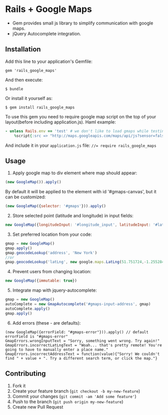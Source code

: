 # Rails + Google Maps

* Gem provides small js library to simplify communication with google maps.
* jQuery Autocomplete integration.


## Installation

Add this line to your application's Gemfile:

    gem 'rails_google_maps'

And then execute:

    $ bundle

Or install it yourself as:

    $ gem install rails_google_maps

To use this gem you need to require google map script on the top of your layout(before including application.js).
Haml example:
```ruby
- unless Rails.env == 'test' # we don't like to load gmaps while testing
    %script{:src => "http://maps.googleapis.com/maps/api/js?sensor=false", :type => "text/javascript"}
```

And include it in your ```application.js``` file:
```//= require rails_google_maps```


## Usage

1) Apply google map to div element where map should appear:
```js
(new GoogleMap()).apply()
```
By default it will be applied to the element with id '#gmaps-canvas', but it can be customized:
```js
(new GoogleMap({selector: '#gmaps'})).apply()
```

2) Store selected point (latitude and longitude) in input fields:
```js
new GoogleMap({longitudeInput: '#longitude_input', latitudeInput: '#latitude_input'})
```

3) Set preferred location from your code:
```js
gmap = new GoogleMap()
gmap.apply()
gmap.geocodeLookup('address', 'New York')
//or
gmap.geocodeLookup('latLng', new google.maps.LatLng(51.751724,-1.255284))
```

4) Prevent users from changing location:
```js
new GoogleMap({immutable: true})
```

5) Integrate map with jquery-autocomplete:
```js
gmap = new GoogleMap()
autoComplete = new GmapAutocomplete('#gmaps-input-address', gmap)
autoComplete.apply()
gmap.apply()
```
6) Add errors (these - are defaults):
```
(new GoogleMap({errorField: "#gmaps-error"})).apply() // default errorField is "#gmaps-error"
GmapErrors.wrongInputText = "Sorry, something went wrong. Try again!"
GmapErrors.incorrectLatLngText = "Woah... that's pretty remote! You're going to have to manually enter a place name."
GmapErrors.incorrectAddressText = function(value){"Sorry! We couldn't find " + value + ". Try a different search term, or click the map."}
```

## Contributing

1. Fork it
2. Create your feature branch (`git checkout -b my-new-feature`)
3. Commit your changes (`git commit -am 'Add some feature'`)
4. Push to the branch (`git push origin my-new-feature`)
5. Create new Pull Request
